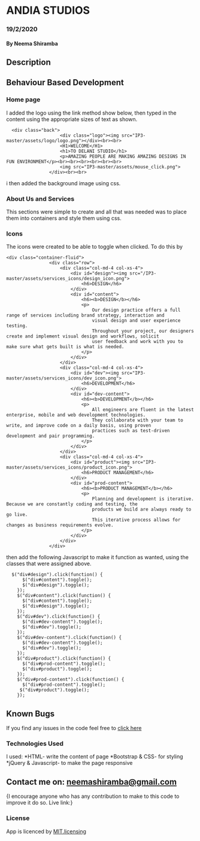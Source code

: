 # ANDIA STUDIOS
### 19/2/2020
#### By Neema Shiramba
## Description
## Behaviour Based Development

### Home page
I added the logo using the link method show below, then typed in the content using the appropriate sizes of text as shown.

```
  <div class="back">
                    <div class="logo"><img src="IP3-master/assets/logo/logo.png"></div><br><br>
                    <H1>WELCOME</H1>
                    <h1>TO DELANI STUDIO</h1>
                    <p>AMAZING PEOPLE ARE MAKING AMAZING DESIGNS IN FUN ENVIRONMENT</p><br><br><br><br><br><br>
                    <img src="IP3-master/assets/mouse_click.png">
                </div><br><br>
```
i then added the background image using css.

### About Us and Services
This sections were simple to create and all that was needed was to place them into containers and style them using css.

### Icons
The icons were created to be able to toggle when clicked. To do this by 

```
<div class="container-fluid">
                <div class="row">
                    <div class="col-md-4 col-xs-4">
                        <div id="design"><img src="/IP3-master/assets/services_icons/design_icon.png">
                            <h6>DESIGN</h6>
                        </div>
                        <div id="content">
                            <h6><b>DESIGN</b></h6>
                            <p>
                                Our design practice offers a full range of services including brand strategy, interaction and
                                visual design and user experience testing.
                                Throughout your project, our designers create and implement visual design and workflows, solicit
                                user feedback and work with you to make sure what gets built is what is needed.
                            </p>
                        </div>
                    </div>
                    <div class="col-md-4 col-xs-4">
                        <div id="dev"><img src="IP3-master/assets/services_icons/dev_icon.png">
                            <h6>DEVELOPMENT</h6>
                        </div>
                        <div id="dev-content">
                            <h6><b>DEVELOPMENT</b></h6>
                            <p>
                                All engineers are fluent in the latest enterprise, mobile and web development technologies.
                                They collaborate with your team to write, and improve code on a daily basis, using proven
                                practices such as test-driven development and pair programming.
                            </p>
                        </div>
                    </div>
                    <div class="col-md-4 col-xs-4">
                        <div id="product"><img src="IP3-master/assets/services_icons/product_icon.png">
                            <h6>PRODUCT MANAGEMENT</h6>
                        </div>
                        <div id="prod-content">
                            <h6><b>PRODUCT MANAGEMENT</b></h6>
                            <p>
                                Planning and development is iterative. Because we are constantly coding and testing, the
                                products we build are always ready to go live.
                                This iterative process allows for changes as business requirements evolve.
                            </p>
                        </div>
                    </div>
                </div>
```
then add the following Javascript to make it function as wanted, using the classes that were assigned above.

```
  $("div#design").click(function() {
      $("div#content").toggle();
      $("div#design").toggle();
    });
    $("div#content").click(function() {
      $("div#content").toggle();
      $("div#design").toggle();
    });
    $("div#dev").click(function() {
      $("div#dev-content").toggle();
      $("div#dev").toggle();
    });
    $("div#dev-content").click(function() {
      $("div#dev-content").toggle();
      $("div#dev").toggle();
    });
    $("div#product").click(function() {
      $("div#prod-content").toggle();
      $("div#product").toggle();
    });
    $("div#prod-content").click(function() {
      $("div#prod-content").toggle();
     $("div#product").toggle();
    });
```


## Known Bugs
If you find any issues in the code feel free to [click here](https://neema-bmb.github.io/Delani/)

### Technologies Used
I used:
*HTML- write the content of page
*Bootstrap & CSS- for styling
*jQuery & Javascript- to make the page responsive

## Contact me on: neemashiramba@gmail.com
{I encourage anyone who has any contribution to make to this code to improve it do so. 
Live link:}


### License
App is licenced by [MIT.licensing](LICENCE.txt)